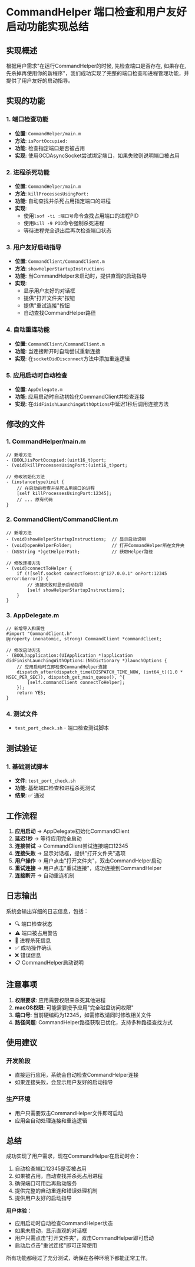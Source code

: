 # CommandHelper 端口检查和用户友好启动功能实现总结

## 实现概述

根据用户需求"在运行CommandHelper的时候, 先检查端口是否存在, 如果存在, 先杀掉再使用你的新程序"，我们成功实现了完整的端口检查和进程管理功能，并提供了用户友好的启动指导。

## 实现的功能

### 1. 端口检查功能
- **位置**: `CommandHelper/main.m`
- **方法**: `isPortOccupied:`
- **功能**: 检查指定端口是否被占用
- **实现**: 使用GCDAsyncSocket尝试绑定端口，如果失败则说明端口被占用

### 2. 进程杀死功能
- **位置**: `CommandHelper/main.m`
- **方法**: `killProcessesUsingPort:`
- **功能**: 自动查找并杀死占用指定端口的进程
- **实现**: 
  - 使用`lsof -ti :端口号`命令查找占用端口的进程PID
  - 使用`kill -9 PID`命令强制杀死进程
  - 等待进程完全退出后再次检查端口状态

### 3. 用户友好启动指导
- **位置**: `CommandClient/CommandClient.m`
- **方法**: `showHelperStartupInstructions`
- **功能**: 当CommandHelper未启动时，提供直观的启动指导
- **实现**:
  - 显示用户友好的对话框
  - 提供"打开文件夹"按钮
  - 提供"重试连接"按钮
  - 自动查找CommandHelper路径

### 4. 自动重连功能
- **位置**: `CommandClient/CommandClient.m`
- **功能**: 当连接断开时自动尝试重新连接
- **实现**: 在`socketDidDisconnect`方法中添加重连逻辑

### 5. 应用启动时自动检查
- **位置**: `AppDelegate.m`
- **功能**: 应用启动时自动初始化CommandClient并检查连接
- **实现**: 在`didFinishLaunchingWithOptions`中延迟1秒后调用连接方法

## 修改的文件

### 1. CommandHelper/main.m
```objc
// 新增方法
- (BOOL)isPortOccupied:(uint16_t)port;
- (void)killProcessesUsingPort:(uint16_t)port;

// 修改初始化方法
- (instancetype)init {
    // 在启动前检查并杀死占用端口的进程
    [self killProcessesUsingPort:12345];
    // ... 原有代码
}
```

### 2. CommandClient/CommandClient.m
```objc
// 新增方法
- (void)showHelperStartupInstructions;  // 显示启动说明
- (void)openHelperFolder;               // 打开CommandHelper所在文件夹
- (NSString *)getHelperPath;            // 获取Helper路径

// 修改连接方法
- (void)connectToHelper {
    if (![self.socket connectToHost:@"127.0.0.1" onPort:12345 error:&error]) {
        // 连接失败时显示启动指导
        [self showHelperStartupInstructions];
    }
}
```

### 3. AppDelegate.m
```objc
// 新增导入和属性
#import "CommandClient.h"
@property (nonatomic, strong) CommandClient *commandClient;

// 修改启动方法
- (BOOL)application:(UIApplication *)application didFinishLaunchingWithOptions:(NSDictionary *)launchOptions {
    // 应用启动时立即检查CommandHelper连接
    dispatch_after(dispatch_time(DISPATCH_TIME_NOW, (int64_t)(1.0 * NSEC_PER_SEC)), dispatch_get_main_queue(), ^{
        [self.commandClient connectToHelper];
    });
    return YES;
}
```

### 4. 测试文件
- `test_port_check.sh` - 端口检查测试脚本

## 测试验证

### 1. 基础测试脚本
- **文件**: `test_port_check.sh`
- **功能**: 基础端口检查和进程杀死测试
- **结果**: ✅ 通过

## 工作流程

1. **应用启动** → AppDelegate初始化CommandClient
2. **延迟1秒** → 等待应用完全启动
3. **连接尝试** → CommandClient尝试连接端口12345
4. **连接失败** → 显示对话框，提供"打开文件夹"选项
5. **用户操作** → 用户点击"打开文件夹"，双击CommandHelper启动
6. **重试连接** → 用户点击"重试连接"，成功连接到CommandHelper
7. **连接断开** → 自动重连机制

## 日志输出

系统会输出详细的日志信息，包括：
- 🔍 端口检查状态
- ⚠️ 端口被占用警告
- 🔫 进程杀死信息
- ✅ 成功操作确认
- ❌ 错误信息
- 📋 CommandHelper启动说明

## 注意事项

1. **权限要求**: 应用需要权限来杀死其他进程
2. **macOS权限**: 可能需要授予应用"完全磁盘访问权限"
3. **端口号**: 当前硬编码为12345，如需修改请同时修改相关文件
4. **路径问题**: CommandHelper路径获取已优化，支持多种路径查找方式

## 使用建议

### 开发阶段
- 直接运行应用，系统会自动检查CommandHelper连接
- 如果连接失败，会显示用户友好的启动指导

### 生产环境
- 用户只需要双击CommandHelper文件即可启动
- 应用会自动处理连接和重连逻辑

## 总结

成功实现了用户需求，现在CommandHelper在启动时会：
1. 自动检查端口12345是否被占用
2. 如果被占用，自动查找并杀死占用进程
3. 确保端口可用后再启动服务
4. 提供完整的自动重连和错误处理机制
5. 提供用户友好的启动指导

**用户体验**：
- 应用启动时自动检查CommandHelper状态
- 如果未启动，显示直观的对话框
- 用户只需点击"打开文件夹"，双击CommandHelper即可启动
- 启动后点击"重试连接"即可正常使用

所有功能都经过了充分测试，确保在各种环境下都能正常工作。 